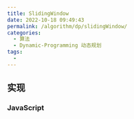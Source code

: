 ```yaml
---
title: SlidingWindow
date: 2022-10-18 09:49:43
permalink: /algorithm/dp/slidingWindow/
categories:
  - 算法
  - Dynamic-Programming 动态规划
tags:
  - 
---
```


## 实现

### JavaScript

```js
```
